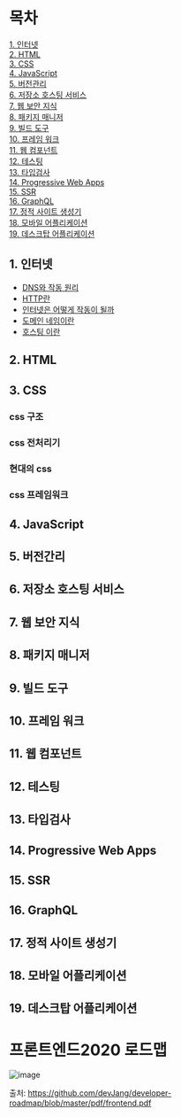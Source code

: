 # 목차
[1. 인터넷](#1.-인터넷) </br>
[2. HTML](#2.-html)</br>
[3. CSS](#3.-css)</br>
[4. JavaScript](#4.-javascript)</br>
[5. 버전관리](#5.-버전관리)</br>
[6. 저장소 호스팅 서비스](#6.-저장소-호스팅-서비스)</br>
[7. 웹 보안 지식](#7.-웹-보안-지식)</br>
[8. 패키지 매니저](#8.-패키지-매니저)</br>
[9. 빌드 도구](#9.-빌드-도구)</br>
[10. 프레임 워크](#10.-프레임-워크)</br>
[11. 웹 컴포넌트](#11.-웹-컴포넌트)</br>
[12. 테스팅](#12.-테스팅)</br>
[13. 타입검사](#13.-타입검사)</br>
[14. Progressive Web Apps](#14.-progressive-web-apps)</br>
[15. SSR](#15.-ssr)</br>
[16. GraphQL](#16.-graphql)</br>
[17. 정적 사이트 생성기](#17.-정적-사이트-생성기)</br>
[18. 모바일 어플리케이션](#18.-모바일-어플리케이션)</br>
[19. 데스크탑 어플리케이션](#19.-데스크탑-어플리케이션)</br>



## 1. 인터넷
- [DNS와 작동 원리](https://github.com/dhp94d/frontend-Roadmap/blob/main/Internet/DNS%EC%99%80%20%EC%9E%91%EB%8F%99%20%EC%9B%90%EB%A6%AC.md)
- [HTTP란](https://github.com/dhp94d/frontend-Roadmap/blob/main/Internet/HTTP%EB%9E%80.md)
- [인터넷은 어떻게 작동이 될까](https://github.com/dhp94d/frontend-Roadmap/blob/main/Internet/DNS%EC%99%80%20%EC%9E%91%EB%8F%99%20%EC%9B%90%EB%A6%AC.md)
- [도메인 네임이란](https://github.com/dhp94d/frontend-Roadmap/blob/main/Internet/%EB%8F%84%EB%A9%94%EC%9D%B8%20%EB%84%A4%EC%9E%84%EC%9D%B4%EB%9E%80.md)
- [호스팅 이란](https://github.com/dhp94d/frontend-Roadmap/blob/main/Internet/%ED%98%B8%EC%8A%A4%ED%8C%85%EC%9D%B4%EB%9E%80.md)
## 2. HTML

## 3. CSS

### css 구조
### css 전처리기
### 현대의 css
### css 프레임워크

## 4. JavaScript

## 5. 버전간리

## 6. 저장소 호스팅 서비스

## 7. 웹 보안 지식

## 8. 패키지 매니저

## 9. 빌드 도구

## 10. 프레임 워크

## 11. 웹 컴포넌트

## 12. 테스팅

## 13. 타입검사

## 14. Progressive Web Apps

## 15. SSR

## 16. GraphQL

## 17. 정적 사이트 생성기

## 18. 모바일 어플리케이션

## 19. 데스크탑 어플리케이션


# 프론트엔드2020 로드맵
![image](https://user-images.githubusercontent.com/68668924/105307734-e4e60500-5bff-11eb-90f7-27af3c66bfe7.png)

출처: https://github.com/devJang/developer-roadmap/blob/master/pdf/frontend.pdf
